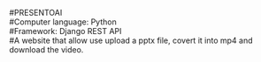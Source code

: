 #PRESENTOAI <br>
#Computer language: Python<br>
#Framework: Django REST API<br>
#A website that allow use upload a pptx file, covert it into mp4 and download the video.<br>

